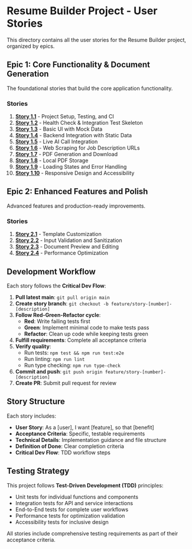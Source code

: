 # Resume Builder Project - User Stories

This directory contains all the user stories for the Resume Builder project, organized by epics.

## Epic 1: Core Functionality & Document Generation

The foundational stories that build the core application functionality.

### Stories

1. **[Story 1.1](epic-1-story-1.1.md)** - Project Setup, Testing, and CI
2. **[Story 1.2](epic-1-story-1.2.md)** - Health Check & Integration Test Skeleton
3. **[Story 1.3](epic-1-story-1.3.md)** - Basic UI with Mock Data
4. **[Story 1.4](epic-1-story-1.4.md)** - Backend Integration with Static Data
5. **[Story 1.5](epic-1-story-1.5.md)** - Live AI Call Integration
6. **[Story 1.6](epic-1-story-1.6.md)** - Web Scraping for Job Description URLs
7. **[Story 1.7](epic-1-story-1.7.md)** - PDF Generation and Download
8. **[Story 1.8](epic-1-story-1.8.md)** - Local PDF Storage
9. **[Story 1.9](epic-1-story-1.9.md)** - Loading States and Error Handling
10. **[Story 1.10](epic-1-story-1.10.md)** - Responsive Design and Accessibility

## Epic 2: Enhanced Features and Polish

Advanced features and production-ready improvements.

### Stories

1. **[Story 2.1](epic-2-story-2.1.md)** - Template Customization
2. **[Story 2.2](epic-2-story-2.2.md)** - Input Validation and Sanitization
3. **[Story 2.3](epic-2-story-2.3.md)** - Document Preview and Editing
4. **[Story 2.4](epic-2-story-2.4.md)** - Performance Optimization

## Development Workflow

Each story follows the **Critical Dev Flow**:

1. **Pull latest main**: `git pull origin main`
2. **Create story branch**: `git checkout -b feature/story-[number]-[description]`
3. **Follow Red-Green-Refactor cycle**:
   - **Red**: Write failing tests first
   - **Green**: Implement minimal code to make tests pass
   - **Refactor**: Clean up code while keeping tests green
4. **Fulfill requirements**: Complete all acceptance criteria
5. **Verify quality**:
   - Run tests: `npm test && npm run test:e2e`
   - Run linting: `npm run lint`
   - Run type checking: `npm run type-check`
6. **Commit and push**: `git push origin feature/story-[number]-[description]`
7. **Create PR**: Submit pull request for review

## Story Structure

Each story includes:

- **User Story**: As a [user], I want [feature], so that [benefit]
- **Acceptance Criteria**: Specific, testable requirements
- **Technical Details**: Implementation guidance and file structure
- **Definition of Done**: Clear completion criteria
- **Critical Dev Flow**: TDD workflow steps

## Testing Strategy

This project follows **Test-Driven Development (TDD)** principles:

- Unit tests for individual functions and components
- Integration tests for API and service interactions
- End-to-End tests for complete user workflows
- Performance tests for optimization validation
- Accessibility tests for inclusive design

All stories include comprehensive testing requirements as part of their acceptance criteria.
